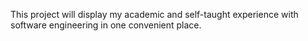 This project will display my academic and self-taught experience with software engineering in one convenient place.

